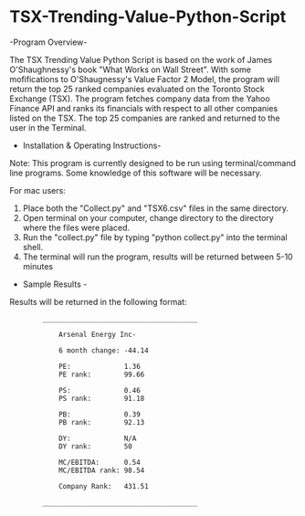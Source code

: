 # TSX-Trending-Value-Python-Script

-Program Overview-

The TSX Trending Value Python Script is based on the work of James O'Shaughnessy's book "What Works on Wall Street".
With some mofifications to O'Shaugnessy's Value Factor 2 Model, the program will return the top 25 ranked companies evaluated on
the Toronto Stock Exchange (TSX). The program fetches company data from the Yahoo Finance API and ranks its financials with respect 
to all other companies listed on the TSX. The top 25 companies are ranked and returned to the user in the Terminal.

- Installation & Operating Instructions- 

Note: This program is currently designed to be run using terminal/command line programs. Some knowledge of this software will be necessary.

For mac users:
  1. Place both the "Collect.py" and "TSX6.csv" files in the same directory.
  2. Open terminal on your computer, change directory to the directory where the files were placed.
  3. Run the "collect.py" file by typing "python collect.py" into the terminal shell.
  4. The terminal will run the program, results will be returned between 5-10 minutes
  
  - Sample Results - 
  
  Results will be returned in the following format:
  
			______________________________________   

				Arsenal Energy Inc-
				
				6 month change: -44.14
				
				PE:             1.36
				PE rank:        99.66
			
				PS:             0.46
				PS rank:        91.18
			 
				PB:             0.39
				PB rank:        92.13
				
				DY:             N/A
				DY rank:        50
				
				MC/EBITDA:      0.54
				MC/EBITDA rank: 98.54
			
				Company Rank:   431.51
			
			______________________________________   


  






